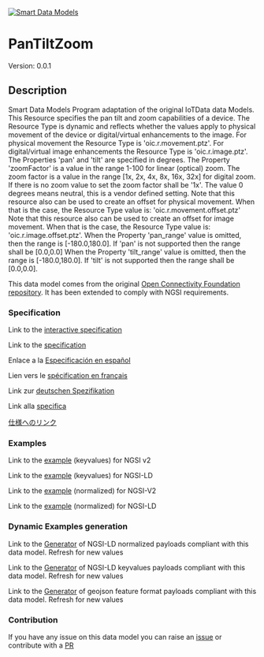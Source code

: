 [![Smart Data Models](https://smartdatamodels.org/wp-content/uploads/2022/01/SmartDataModels_logo.png "Logo")](https://smartdatamodels.org)
# PanTiltZoom
Version: 0.0.1

## Description 

Smart Data Models Program adaptation of the original IoTData data Models. This Resource specifies the pan tilt and zoom capabilities of a device. The Resource Type is dynamic and reflects whether the values apply to   physical movement of the device or digital/virtual enhancements to the image. For physical movement the Resource Type is 'oic.r.movement.ptz'. For digital/virtual image enhancements the Resource Type is 'oic.r.image.ptz'. The Properties 'pan' and 'tilt' are specified in degrees. The Property 'zoomFactor' is a value in the range 1-100 for linear (optical) zoom. The zoom factor is a value in the range [1x, 2x, 4x, 8x, 16x, 32x] for digital zoom. If there is no zoom value to set the zoom factor shall be '1x'. The value 0 degrees means neutral, this is a vendor defined setting. Note that this resource also can be used to create an offset for physical movement. When that is the case, the Resource Type value is: 'oic.r.movement.offset.ptz' Note that this resource also can be used to create an offset for image movement. When that is the case, the Resource Type value is: 'oic.r.image.offset.ptz'. When the Property 'pan_range' value is omitted, then the range is [-180.0,180.0]. If 'pan' is not supported then the range shall be [0.0,0.0] When the Property 'tilt_range' value is omitted, then the range is [-180.0,180.0]. If 'tilt' is not supported then the range shall be [0.0,0.0].

This data model comes from the original [Open Connectivity Foundation repository](https://github.com/openconnectivityfoundation/IoTDataModels). It has been extended to comply with NGSI requirements.
### Specification

Link to the [interactive specification](https://swagger.lab.fiware.org/?url=https://smart-data-models.github.io/dataModel.OCF/PanTiltZoom/swagger.yaml)

Link to the [specification](https://github.com/smart-data-models/dataModel.OCF/blob/master/PanTiltZoom/doc/spec.md)

Enlace a la [Especificación en español](https://github.com/smart-data-models/dataModel.OCF/blob/master/PanTiltZoom/doc/spec_ES.md)

Lien vers le [spécification en français](https://github.com/smart-data-models/dataModel.OCF/blob/master/PanTiltZoom/doc/spec_FR.md)

Link zur [deutschen Spezifikation](https://github.com/smart-data-models/dataModel.OCF/blob/master/PanTiltZoom/doc/spec_DE.md)

Link alla [specifica](https://github.com/smart-data-models/dataModel.OCF/blob/master/PanTiltZoom/doc/spec_IT.md)

[仕様へのリンク](https://github.com/smart-data-models/dataModel.OCF/blob/master/PanTiltZoom/doc/spec_JA.md)
### Examples

Link to the [example](https://smart-data-models.github.io/dataModel.OCF/PanTiltZoom/examples/example.json) (keyvalues) for NGSI v2

Link to the [example](https://smart-data-models.github.io/dataModel.OCF/PanTiltZoom/examples/example.jsonld) (keyvalues) for NGSI-LD

Link to the [example](https://smart-data-models.github.io/dataModel.OCF/PanTiltZoom/examples/example-normalized.json) (normalized) for NGSI-V2

Link to the [example](https://smart-data-models.github.io/dataModel.OCF/PanTiltZoom/examples/example-normalized.jsonld) (normalized) for NGSI-LD
### Dynamic Examples generation

Link to the [Generator](https://smartdatamodels.org/extra/ngsi-ld_generator.php?schemaUrl=https://raw.githubusercontent.com/smart-data-models/dataModel.OCF/master/PanTiltZoom/schema.json&email=info@smartdatamodels.org) of NGSI-LD normalized payloads compliant with this data model. Refresh for new values

Link to the [Generator](https://smartdatamodels.org/extra/ngsi-ld_generator_keyvalues.php?schemaUrl=https://raw.githubusercontent.com/smart-data-models/dataModel.OCF/master/PanTiltZoom/schema.json&email=info@smartdatamodels.org) of NGSI-LD keyvalues payloads compliant with this data model. Refresh for new values

Link to the [Generator](https://smartdatamodels.org/extra/geojson_features_generator.php?schemaUrl=https://raw.githubusercontent.com/smart-data-models/dataModel.OCF/master/PanTiltZoom/schema.json&email=info@smartdatamodels.org) of geojson feature format payloads compliant with this data model. Refresh for new values
### Contribution

 If you have any issue on this data model you can raise an [issue](https://github.com/smart-data-models/dataModel.OCF/issues)  or contribute with a [PR](https://github.com/smart-data-models/dataModel.OCF/pulls)